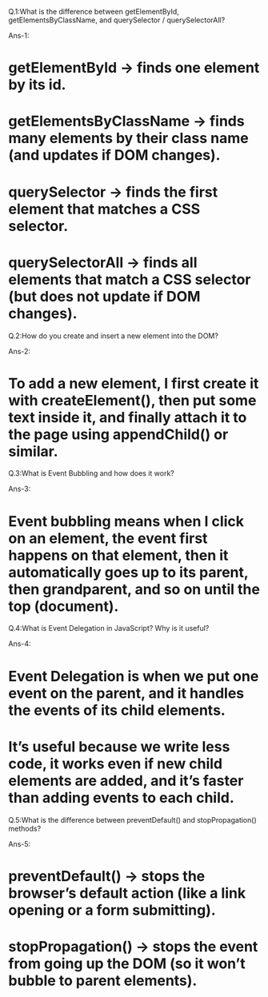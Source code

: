 Q.1:What is the difference between getElementById, getElementsByClassName, and querySelector / querySelectorAll?

Ans-1:

# getElementById → finds one element by its id.

# getElementsByClassName → finds many elements by their class name (and updates if DOM changes).

# querySelector → finds the first element that matches a CSS selector.

# querySelectorAll → finds all elements that match a CSS selector (but does not update if DOM changes).

Q.2:How do you create and insert a new element into the DOM?

Ans-2:

# To add a new element, I first create it with createElement(), then put some text inside it, and finally attach it to the page using appendChild() or similar.

Q.3:What is Event Bubbling and how does it work?

Ans-3:

# Event bubbling means when I click on an element, the event first happens on that element, then it automatically goes up to its parent, then grandparent, and so on until the top (document).

Q.4:What is Event Delegation in JavaScript? Why is it useful?

Ans-4:

# Event Delegation is when we put one event on the parent, and it handles the events of its child elements.

# It’s useful because we write less code, it works even if new child elements are added, and it’s faster than adding events to each child.

Q.5:What is the difference between preventDefault() and stopPropagation() methods?

Ans-5:

# preventDefault() → stops the browser’s default action (like a link opening or a form submitting).

# stopPropagation() → stops the event from going up the DOM (so it won’t bubble to parent elements).
